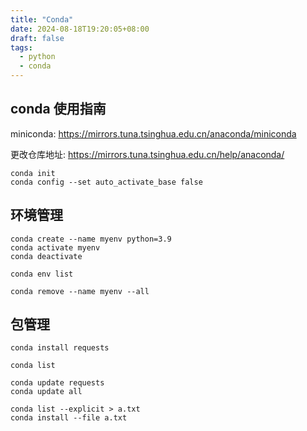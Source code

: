 ```yaml
---
title: "Conda"
date: 2024-08-18T19:20:05+08:00
draft: false
tags:
  - python
  - conda
---
```


## conda 使用指南

miniconda: https://mirrors.tuna.tsinghua.edu.cn/anaconda/miniconda

更改仓库地址: https://mirrors.tuna.tsinghua.edu.cn/help/anaconda/

```shell
conda init
conda config --set auto_activate_base false
```

## 环境管理

```shell
conda create --name myenv python=3.9
conda activate myenv
conda deactivate

conda env list

conda remove --name myenv --all
```

## 包管理

```shell
conda install requests

conda list

conda update requests
conda update all

conda list --explicit > a.txt
conda install --file a.txt
```
